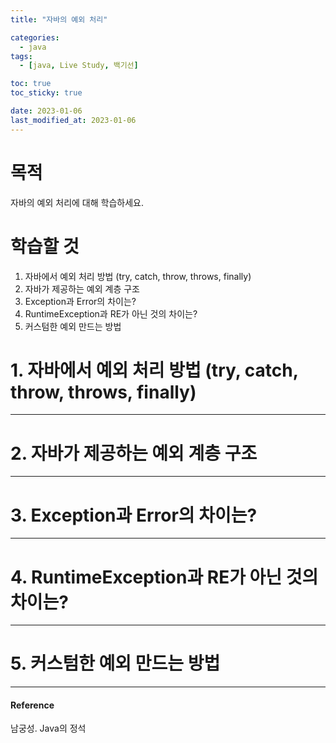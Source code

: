 ```yaml
---
title: "자바의 예외 처리"

categories:
  - java
tags:
  - [java, Live Study, 백기선]

toc: true
toc_sticky: true

date: 2023-01-06
last_modified_at: 2023-01-06
---
```


# 목적

자바의 예외 처리에 대해 학습하세요.


# 학습할 것

1. 자바에서 예외 처리 방법 (try, catch, throw, throws, finally)
2. 자바가 제공하는 예외 계층 구조
3. Exception과 Error의 차이는?
4. RuntimeException과 RE가 아닌 것의 차이는?
5. 커스텀한 예외 만드는 방법




# 1. 자바에서 예외 처리 방법 (try, catch, throw, throws, finally)

---




# 2. 자바가 제공하는 예외 계층 구조

---


# 3. Exception과 Error의 차이는?

---

# 4. RuntimeException과 RE가 아닌 것의 차이는?

---

# 5. 커스텀한 예외 만드는 방법

---

#### Reference


남궁성. Java의 정석
